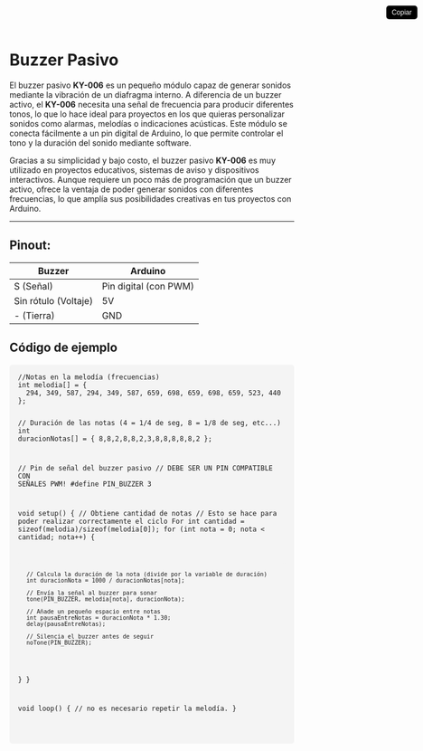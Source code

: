 # Buzzer Pasivo

El buzzer pasivo **KY-006** es un pequeño módulo capaz de generar sonidos mediante la vibración de un diafragma interno. A diferencia de un buzzer activo, el **KY-006** necesita una señal de frecuencia para producir diferentes tonos, lo que lo hace ideal para proyectos en los que quieras personalizar sonidos como alarmas, melodías o indicaciones acústicas. Este módulo se conecta fácilmente a un pin digital de Arduino, lo que permite controlar el tono y la duración del sonido mediante software.

Gracias a su simplicidad y bajo costo, el buzzer pasivo **KY-006** es muy utilizado en proyectos educativos, sistemas de aviso y dispositivos interactivos. Aunque requiere un poco más de programación que un buzzer activo, ofrece la ventaja de poder generar sonidos con diferentes frecuencias, lo que amplía sus posibilidades creativas en tus proyectos con Arduino.

---

## Pinout:

<table>
  <thead>
    <tr>
      <th>Buzzer</th>
      <th>Arduino</th>
    </tr>
  </thead>
  <tbody>
    <tr>
      <td>S (Señal)</td>
      <td>Pin digital (con PWM)</td>
    </tr>
    <tr>
      <td>Sin rótulo (Voltaje)</td>
      <td>5V</td>
    </tr>
    <tr>
      <td>- (Tierra)</td>
      <td>GND</td>
    </tr>
  </tbody>
</table>


<html lang="en">
<head>
  <meta charset="UTF-8">
  <meta name="viewport" content="width=device-width, initial-scale=1.0">
  <link rel="stylesheet" href="../markstyle.css">
  <!-- Include Highlight.js -->
  <link rel="stylesheet" href="https://cdnjs.cloudflare.com/ajax/libs/highlight.js/11.7.0/styles/atom-one-dark.min.css">
  <script src="https://cdnjs.cloudflare.com/ajax/libs/highlight.js/11.7.0/highlight.min.js"></script>

  <!-- Include Clipboard.js -->
  <script src="https://cdnjs.cloudflare.com/ajax/libs/clipboard.js/2.0.11/clipboard.min.js"></script>

  <style>
 
    .copy-button {
      position: absolute;
      top: 10px;
      right: 10px;
      background-color: #000;
      color: white;
      border: none;
      padding: 5px 10px;
      border-radius: 5px;
      cursor: pointer;
      font-size: 12px;
    }

    .copy-button:hover {
      background-color: #0056b3;
    }

    pre {
      background: #f4f4f4;
      padding: 15px;
      border-radius: 5px;
      overflow: auto;
    }
  </style>
</head>
<body>

<h2>Código de ejemplo</h2>

<div class="code-container">
  <button class="copy-button" data-clipboard-target="#code">Copiar</button>
  <pre><code id="code" class="cpp">//Notas en la melodía (frecuencias)
int melodia[] = {
  294, 349, 587, 294, 349, 587, 659, 698, 659, 698, 659, 523, 440
};


// Duración de las notas (4 = 1/4 de seg, 8 = 1/8 de seg, etc...)
int duracionNotas[] = {
  8,8,2,8,8,2,3,8,8,8,8,8,2
};

// Pin de señal del buzzer pasivo
// DEBE SER UN PIN COMPATIBLE CON SEÑALES PWM!
#define PIN_BUZZER 3

void setup() {
  // Obtiene cantidad de notas
  // Esto se hace para poder realizar correctamente el ciclo For
  int cantidad = sizeof(melodia)/sizeof(melodia[0]);
  for (int nota = 0; nota < cantidad; nota++) {

    // Calcula la duración de la nota (divide por la variable de duración)
    int duracionNota = 1000 / duracionNotas[nota];

    // Envía la señal al buzzer para sonar
    tone(PIN_BUZZER, melodia[nota], duracionNota);

    // Añade un pequeño espacio entre notas
    int pausaEntreNotas = duracionNota * 1.30;
    delay(pausaEntreNotas);

    // Silencia el buzzer antes de seguir
    noTone(PIN_BUZZER);
  }
}

void loop() {
  // no es necesario repetir la melodía.
}

  </code></pre>
</div>

<script>
  // Inicializar Highlight.js
  hljs.highlightAll();

  // Inicializar Clipboard.js
  new ClipboardJS('.copy-button');
</script>

</body>
</html>
